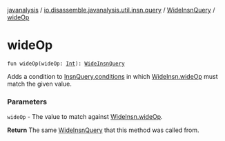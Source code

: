 [javanalysis](../../index.md) / [io.disassemble.javanalysis.util.insn.query](../index.md) / [WideInsnQuery](index.md) / [wideOp](./wide-op.md)

# wideOp

`fun wideOp(wideOp: `[`Int`](https://kotlinlang.org/api/latest/jvm/stdlib/kotlin/-int/index.html)`): `[`WideInsnQuery`](index.md)

Adds a condition to [InsnQuery.conditions](../-insn-query/conditions.md) in which [WideInsn.wideOp](../../io.disassemble.javanalysis.insn/-wide-insn/wide-op.md) must match the given value.

### Parameters

`wideOp` - The value to match against [WideInsn.wideOp](../../io.disassemble.javanalysis.insn/-wide-insn/wide-op.md).

**Return**
The same [WideInsnQuery](index.md) that this method was called from.

